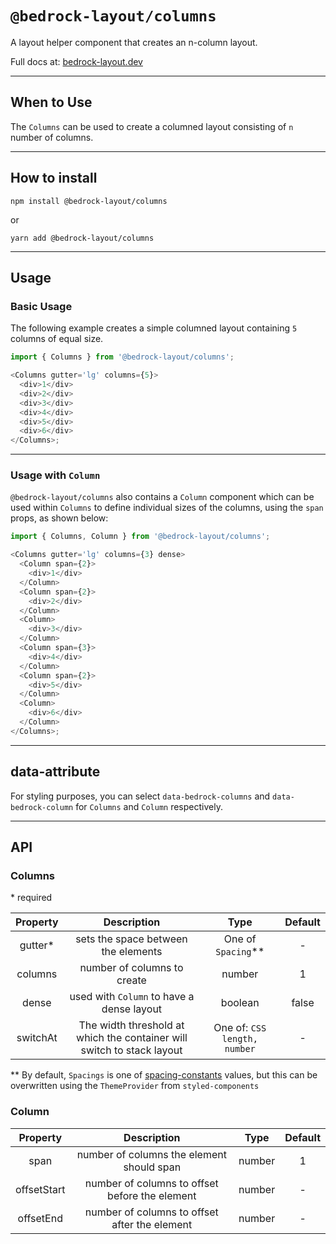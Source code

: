 # `@bedrock-layout/columns`

A layout helper component that creates an n-column layout.

Full docs at: [bedrock-layout.dev](https://bedrock-layout.dev/)

---

## When to Use

The `Columns` can be used to create a columned layout consisting of `n` number of columns.

---

## How to install

`npm install @bedrock-layout/columns`

or

`yarn add @bedrock-layout/columns`

---

## Usage

### Basic Usage

The following example creates a simple columned layout containing `5` columns of equal size.

```javascript
import { Columns } from '@bedrock-layout/columns';

<Columns gutter='lg' columns={5}>
  <div>1</div>
  <div>2</div>
  <div>3</div>
  <div>4</div>
  <div>5</div>
  <div>6</div>
</Columns>;
```

---

### Usage with `Column`

`@bedrock-layout/columns` also contains a `Column` component which can be used within `Columns` to define individual sizes of the columns, using the `span` props, as shown below:

```javascript
import { Columns, Column } from '@bedrock-layout/columns';

<Columns gutter='lg' columns={3} dense>
  <Column span={2}>
    <div>1</div>
  </Column>
  <Column span={2}>
    <div>2</div>
  </Column>
  <Column>
    <div>3</div>
  </Column>
  <Column span={3}>
    <div>4</div>
  </Column>
  <Column span={2}>
    <div>5</div>
  </Column>
  <Column>
    <div>6</div>
  </Column>
</Columns>;
```

---

## data-attribute

For styling purposes, you can select `data-bedrock-columns` and `data-bedrock-column` for `Columns` and `Column` respectively.

---

## API

### Columns

\* required

| Property | Description                                                            | Type                         | Default |
| :------: | :--------------------------------------------------------------------: | :--------------------------: | :-----: |
| gutter\* | sets the space between the elements                                    | One of `Spacing`\*\*         | -       |
| columns  | number of columns to create                                            | number                       | 1       |
| dense    | used with `Column` to have a dense layout                              | boolean                      | false   |
| switchAt | The width threshold at which the container will switch to stack layout | One of: `CSS length, number` | -       |

\*\* By default, `Spacings` is one of [spacing-constants](https://github.com/Bedrock-Layouts/Bedrock/tree/main/packages/spacing-constants) values, but this can be overwritten using the `ThemeProvider` from `styled-components`

### Column

| Property        | Description                                    | Type   | Default |
| :-------------: | :--------------------------------------------: | :----: | :-----: |
| span            | number of columns the element should span      | number | 1       |
| offsetStart     | number of columns to offset before the element | number | -       |
| offsetEnd       | number of columns to offset after the element  | number | -       |
